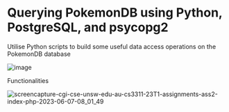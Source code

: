 # Querying PokemonDB using Python, PostgreSQL, and psycopg2

Utilise Python scripts to build some useful data access operations on the PokemonDB database

![image](https://github.com/Alex-Burns-GIS/Python-PostgreSQL-psycopg2-on-PokemonDB/assets/129048872/7e187566-78ea-4eaf-b7f9-c60a87bd5404)

Functionalities 

![screencapture-cgi-cse-unsw-edu-au-cs3311-23T1-assignments-ass2-index-php-2023-06-07-08_01_49](https://github.com/Alex-Burns-GIS/Python-PostgreSQL-psycopg2-on-PokemonDB/assets/129048872/71979608-1904-463a-a6dc-0d9673f22b02)


